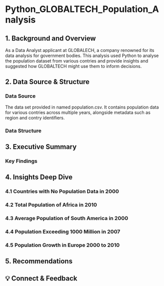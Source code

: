 # Python_GLOBALTECH_Population_Analysis

## **1. Background and Overview**
As a Data Analyst applicant at GLOBALECH, a company renowned for its data analysis for government bodies.  This analysis used Python to analyse the population dataset from various contries and provide insights and suggested how GLOBALTECH might use them to inform decisions.

## **2. Data Source & Structure**
### **Data Source**
The data set provided in named population.csv.  It contains population data for various contries across multiple years, alongside metadata such as region and contry identifiers.

### **Data Structure**


## **3. Executive Summary**
### **Key Findings**


## **4. Insights Deep Dive**
### **4.1 Countries with No Population Data in 2000**
### **4.2 Total Population of Africa in 2010**
### **4.3 Average Population of South America in 2000**
### **4.4 Population Exceeding 1000 Million in 2007**
### **4.5 Population Growth in Europe 2000 to 2010**


## **5. Recommendations**


## **💡 Connect & Feedback**
